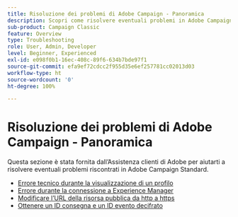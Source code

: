 ```yaml
---
title: Risoluzione dei problemi di Adobe Campaign - Panoramica
description: Scopri come risolvere eventuali problemi in Adobe Campaign.
sub-product: Campaign Classic
feature: Overview
type: Troubleshooting
role: User, Admin, Developer
level: Beginner, Experienced
exl-id: e098f0b1-16ec-408c-89f6-634b7bde97f1
source-git-commit: efa9ef72cdcc2f955d35e6ef257781cc02013d03
workflow-type: ht
source-wordcount: '0'
ht-degree: 100%

---
```


# Risoluzione dei problemi di Adobe Campaign - Panoramica

Questa sezione è stata fornita dall’Assistenza clienti di Adobe per aiutarti a risolvere eventuali problemi riscontrati in Adobe Campaign Standard.

* [Errore tecnico durante la visualizzazione di un profilo](/help/troubleshoot/technical-error-while-viewing-profile.md)
* [Errore durante la connessione a Experience Manager](/help/troubleshoot/error-aem-connection.md)
* [Modificare l’URL della risorsa pubblica da http a https](/help/troubleshoot/change-public-resource-url.md)
* [Ottenere un ID consegna e un ID evento decifrato](/help/troubleshoot/decrypted-eventid-and-deliveryid.md)

